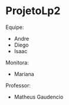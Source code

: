 # ProjetoLp2
Equipe:

 - Andre
 - Diego
 - Isaac
 
Monitora:

 - Mariana

Professor:
 - Matheus Gaudencio
